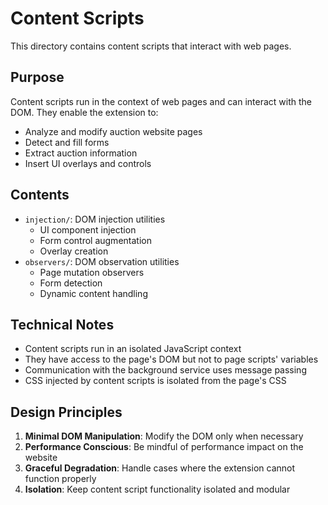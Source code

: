 # Content Scripts

This directory contains content scripts that interact with web pages.

## Purpose

Content scripts run in the context of web pages and can interact with the DOM. They enable the extension to:

- Analyze and modify auction website pages
- Detect and fill forms
- Extract auction information
- Insert UI overlays and controls

## Contents

- `injection/`: DOM injection utilities
  - UI component injection
  - Form control augmentation
  - Overlay creation
- `observers/`: DOM observation utilities
  - Page mutation observers
  - Form detection
  - Dynamic content handling

## Technical Notes

- Content scripts run in an isolated JavaScript context
- They have access to the page's DOM but not to page scripts' variables
- Communication with the background service uses message passing
- CSS injected by content scripts is isolated from the page's CSS

## Design Principles

1. **Minimal DOM Manipulation**: Modify the DOM only when necessary
2. **Performance Conscious**: Be mindful of performance impact on the website
3. **Graceful Degradation**: Handle cases where the extension cannot function properly
4. **Isolation**: Keep content script functionality isolated and modular
